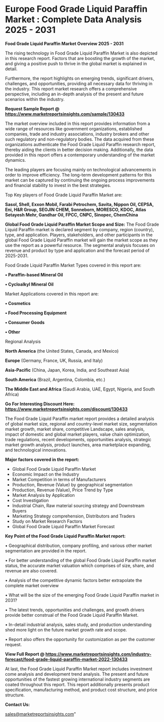 # Europe Food Grade Liquid Paraffin Market : Complete Data Analysis 2025 - 2031

<Strong> Food Grade Liquid Paraffin Market Overview 2025 - 2031</strong>

The rising technology in Food Grade Liquid Paraffin Market is also depicted in this research report. Factors that are boosting the growth of the market, and giving a positive push to thrive in the global market is explained in detail.

Furthermore, the report highlights on emerging trends, significant drivers, challenges, and opportunities, providing all necessary data for thriving in the industry. This report market research offers a comprehensive perspective, including an in-depth analysis of the present and future scenarios within the industry.

<strong>Request Sample Report @ <a href=https://www.marketreportsinsights.com/sample/130433>https://www.marketreportsinsights.com/sample/130433</a></strong>

The market overview included in this report provides information from a wide range of resources like government organizations, established companies, trade and industry associations, industry brokers and other such regulatory and non-regulatory bodies. The data acquired from these organizations authenticate the Food Grade Liquid Paraffin research report, thereby aiding the clients in better decision making. Additionally, the data provided in this report offers a contemporary understanding of the market dynamics.

The leading players are focusing mainly on technological advancements in order to improve efficiency. The long-term development patterns for this market can be captured by continuing the ongoing process improvements and financial stability to invest in the best strategies.

Top Key players of Food Grade Liquid Paraffin Market are:

<strong>Sasol, Shell, Exxon Mobil, Farabi Petrochem, Savita, Nippon Oil, CEPSA, Eni, H&R Group, SEOJIN CHEM, Sonneborn, MORESCO, KDOC, Atlas Setayesh Mehr, Gandhar Oil, FPCC, CNPC, Sinopec, ChemChina</strong>

<strong><b>Global Food Grade Liquid Paraffin Market Scope and Size:</b></strong>
The Food Grade Liquid Paraffin market is declared segment by company, region (country), type, and application. Players, stakeholders, and other participants in the global Food Grade Liquid Paraffin market will gain the market scope as they use the report as a powerful resource. The segmental analysis focuses on revenue and product by type and application and the forecast period of 2025-2031.

Food Grade Liquid Paraffin Market Types covered in this report are:

<strong>• Paraffin-based Mineral Oil

• Cycloalkyl Mineral Oil</strong>

Market Applications covered in this report are:

<strong>• Cosmetics

• Food Processing Equipment

• Consumer Goods

• Other</strong> 

Regional Analysis

<strong>North America</strong> (the United States, Canada, and Mexico)

<strong>Europe</strong> (Germany, France, UK, Russia, and Italy)

<strong>Asia-Pacific</strong> (China, Japan, Korea, India, and Southeast Asia)

<strong>South America</strong> (Brazil, Argentina, Colombia, etc.)

<strong>The Middle East and Africa</strong> (Saudi Arabia, UAE, Egypt, Nigeria, and South Africa)

<strong>Go For Interesting Discount Here: <a href=https://www.marketreportsinsights.com/discount/130433>https://www.marketreportsinsights.com/discount/130433</a></strong>

The Food Grade Liquid Paraffin market report provides a detailed analysis of global market size, regional and country-level market size, segmentation market growth, market share, competitive Landscape, sales analysis, impact of domestic and global market players, value chain optimization, trade regulations, recent developments, opportunities analysis, strategic market growth analysis, product launches, area marketplace expanding, and technological innovations.

<strong><b>Major factors covered in the report:</b></strong>
<ul>
  <li>Global Food Grade Liquid Paraffin Market </li>
  <li>Economic Impact on the Industry</li>
  <li>Market Competition in terms of Manufacturers</li>
  <li>Production, Revenue (Value) by geographical segmentation</li>
  <li>Production, Revenue (Value), Price Trend by Type</li>
  <li>Market Analysis by Application</li>
  <li>Cost Investigation</li>
  <li>Industrial Chain, Raw material sourcing strategy and Downstream Buyers</li>
  <li>Marketing Strategy comprehension, Distributors and Traders</li>
  <li>Study on Market Research Factors</li>
  <li>Global Food Grade Liquid Paraffin Market Forecast</li>
</ul>

<strong><b>Key Point of the Food Grade Liquid Paraffin Market report:</b></strong>

• Geographical distribution, company profiling, and various other market segmentation are provided in the report.

• For better understanding of the global Food Grade Liquid Paraffin market status, the accurate market valuation which comprises of size, share, and revenue are also covered.

• Analysis of the competitive dynamic factors better extrapolate the complete market overview

• What will be the size of the emerging Food Grade Liquid Paraffin market in 2031?

• The latest trends, opportunities and challenges, and growth drivers provide better construal of the Food Grade Liquid Paraffin Market.

• In-detail industrial analysis, sales study, and production understanding shed more light on the future market growth rate and scope.

• Report also offers the opportunity for customization as per the customer request.

<strong><b>View Full Report @ <a href=https://www.marketreportsinsights.com/industry-forecast/food-grade-liquid-paraffin-market-2022-130433>https://www.marketreportsinsights.com/industry-forecast/food-grade-liquid-paraffin-market-2022-130433</a></b></strong>


At last, the Food Grade Liquid Paraffin Market report includes investment come analysis and development trend analysis. The present and future opportunities of the fastest growing international industry segments are coated throughout this report. This report additionally presents product specification, manufacturing method, and product cost structure, and price structure.

<strong>Contact Us:</strong>

sales@marketreportsinsights.com"
